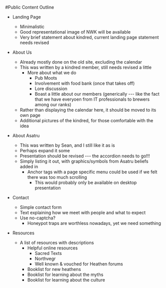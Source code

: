 #Public Content Outline

* Landing Page
	* Minimalistic 
	* Good representational image of NWK will be available
	* Very brief statement about kindred, current landing page statement needs revised

* About Us
	* Already mostly done on the old site, excluding the calendar 
	* This was written by a kindred member, still needs revised a little 
		* More about what we do
			* Pub Moots
			* Involvement with food bank (once that takes off)
			* Lore discussion
			* Boast a little about our members (generically --- like the fact that we have everyoen from IT professionals to brewers among our ranks)
	* Rather than displaying the calendar here, it should be moved to its own page
	* Additional pictures of the kindred, for those comfortable with the idea

* About Asatru
	* This was written by Sean, and I still like it as is 
	* Perhaps expand it some 
	* Presentation should be revised --- the accordion needs to go!!! 
	* Simply listing it out, with graphics/symbols from Asatru beliefs added in 
		* Anchor tags with a page specific menu could be used if we felt there was too much scrolling
			* This would probably only be available on desktop presentation

* Contact
	* Simple contact form 
	* Text explaining how we meet with people and what to expect 
	* Use no-captcha? 
		* Honeypot traps are worthless nowadays, yet we need something

* Resources
	* A list of resources with descriptions
		* Helpful online resources
			* Sacred Texts
			* Northvegr
			* Well known &amp; vouched for Heathen forums
		* Booklist for new heathens
		* Booklist for learning about the myths
		* Booklist for learning about the culture
